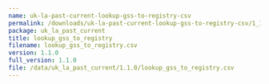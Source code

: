 ```yaml
---
name: uk-la-past-current-lookup-gss-to-registry-csv
permalink: /downloads/uk-la-past-current-lookup-gss-to-registry-csv/1_1_0
package: uk_la_past_current
title: lookup_gss_to_registry
filename: lookup_gss_to_registry.csv
version: 1.1.0
full_version: 1.1.0
file: /data/uk_la_past_current/1.1.0/lookup_gss_to_registry.csv
---
```

